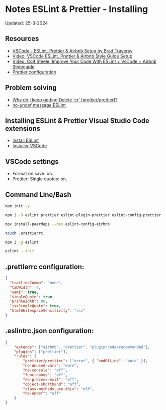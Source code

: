 # Notes ESLint & Prettier - Installing
Updated: 25-3-2024

## Resources
* [VSCode - ESLint, Prettier & Airbnb Setup by Brad Traversy](https://gist.github.com/bradtraversy/aab26d1e8983d9f8d79be1a9ca894ab4)
* [Video: VSCode ESLint, Prettier & Airbnb Style Guide Setup](https://youtu.be/SydnKbGc7W8)
* [Video: Colt Steele: Improve Your Code With ESLint + VsCode + Airbnb Styleguide](https://www.youtube.com/watch?v=mfGkKlMDfwQ)
* [Prettier configuration](https://prettier.io/docs/en/configuration.html)

## Problem solving
* [Why do I keep getting Delete 'cr' [prettier/prettier]?](https://stackoverflow.com/questions/53516594/why-do-i-keep-getting-delete-cr-prettier-prettier)
* [no-undef message ESLint](https://medium.com/@jeryldev/a-beginners-story-how-to-setup-eslint-in-a-visual-studio-code-project-28b379a33cdb)


## Installing ESLint & Prettier Visual Studio Code extensions
* [Install ESLint](https://marketplace.visualstudio.com/items?itemName=dbaeumer.vscode-eslint)
* [Installer VSCode](https://marketplace.visualstudio.com/items?itemName=esbenp.prettier-vscode)

## VSCode settings
* Format on save: on.
* Prettier: Single quotes: on.

## Command Line/Bash
 ```bash
npm init -y
```
 ```bash
npm i -D eslint prettier eslint-plugin-prettier eslint-config-prettier eslint-plugin-node eslint-config-node
```
 ```bash
npx install-peerdeps --dev eslint-config-airbnb
```
 ```bash
touch .prettierrc
```
 ```bash
npm i -g eslint
```
 ```bash
eslint --init
```

## .prettierrc configuration:
```json
{
  "trailingComma": "none",
  "tabWidth": 4,
  "semi": true, 
  "singleQuote": true,
  "printWidth": 80,
  "jsxSingleQuote": true,
  "htmlWhitespaceSensitivity": "css"
}
```
## .eslintrc.json configuration:
```json
{
    "extends": ["airbnb", "prettier", "plugin:node/recommended"],
    "plugins": ["prettier"],
    "rules": {
        "prettier/prettier": ["error", { "endOfLine": "auto" }],
        "no-unused-vars": "warn",
        "no-console": "off",
        "func-names": "off",
        "no-process-exit": "off",
        "object-shorthand": "off",
        "class-methods-use-this": "off",
        "no-undef": "off"
    }
}
```



